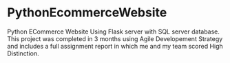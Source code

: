 # PythonEcommerceWebsite
Python ECommerce Website Using Flask server with SQL server database. This project was completed in 3 months using Agile Developement Strategy and includes a full assignment report in which me and my team scored High Distinction.
